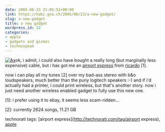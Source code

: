 ```yaml
---
date: 2005-06-23 21:05:51+00:00
link: https://habi.gna.ch/2005/06/23/a-new-gadget/
slug: a-new-gadget
title: a new gadget
wordpress_id: 32
categories:
- apple
- gadgets and gizmos
- technospeak
---
```



[![Ax](https://habi.gna.ch/blog/images/ax-tm.jpg)](https://habi.gna.ch/blog/images/ax.jpg)ok, i admit, i could also have bought a really long (but marginally less expensive) cable, but i has got me an [airport express](https://apple.com/airportexpress/) from [ricardo](http://www.ricardo.ch/) [1].



now i can play all my tunes [2] over my bad-ass stereo with b&o loudspeakers, much better than the puny logitech speakers :-) and if i'd actually had a printer, i could print wireless, but that's another story. now i just need another wireless enabled gadget to fully use this new one.


  

[1]: i prefer using it to ebay, it seems less scam-ridden...
  
[2]: currently 2624 songs, 11.21 GB





technorati tags: [airport express](http://technorati.com/tag/airport express), [apple](http://technorati.com/tag/apple)
